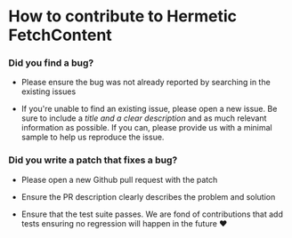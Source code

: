 How to contribute to Hermetic FetchContent
==========================================


### Did you find a bug?

- Please ensure the bug was not already reported by searching in the existing issues

- If you're unable to find an existing issue, please open a new issue. Be sure to include a *title and a clear description* and as much relevant information as possible. If you can, please provide us with a minimal sample to help us reproduce the issue.


### Did you write a patch that fixes a bug?

- Please open a new Github pull request with the patch

- Ensure the PR description clearly describes the problem and solution

- Ensure that the test suite passes. We are fond of contributions that add tests ensuring no regression will happen in the future :heart:

